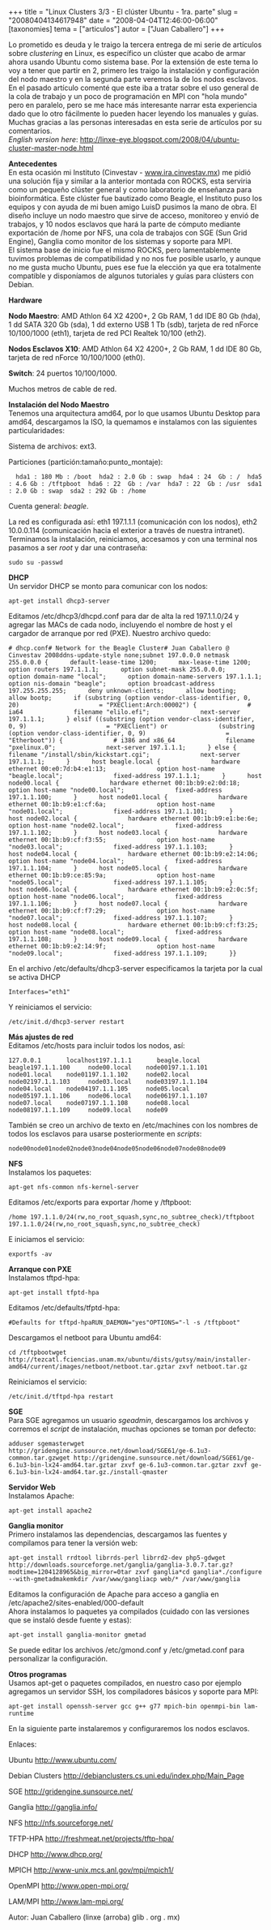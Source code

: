 +++
title = "Linux Clusters 3/3 - El clúster Ubuntu - 1ra. parte"
slug = "20080404134617948"
date = "2008-04-04T12:46:00-06:00"
[taxonomies]
tema = ["articulos"]
autor = ["Juan Caballero"]
+++

Lo prometido es deuda y le traigo la tercera entrega de mi serie de
artículos sobre *clustering* en Linux, es específico un clúster que
acabo de armar ahora usando Ubuntu como sistema base. Por la extensión
de este tema lo voy a tener que partir en 2, primero les traigo la
instalación y configuración del nodo maestro y en la segunda parte
veremos la de los nodos esclavos.  
En el pasado artículo comenté que este iba a tratar sobre el uso general
de la cola de trabajo y un poco de programación en MPI con "hola mundo"
pero en paralelo, pero se me hace más interesante narrar esta
experiencia dado que lo otro fácilmente lo pueden hacer leyendo los
manuales y guías.  
Muchas gracias a las personas interesadas en esta serie de artículos por
su comentarios.  
*English version here*:
http://linxe-eye.blogspot.com/2008/04/ubuntu-cluster-master-node.html

<!-- more -->
**Antecedentes**  
En esta ocasión mi Instituto (Cinvestav - www.ira.cinvestav.mx) me pidió
una solución fija y similar a la anterior montada con ROCKS, esta
serviria como un pequeño clúster general y como laboratorio de enseñanza
para bioinformática. Este clúster fue bautizado como Beagle, el
Instituto puso los equipos y con ayuda de mi buen amigo LuisD pusimos la
mano de obra. El diseño incluye un nodo maestro que sirve de acceso,
monitoreo y envió de trabajos, y 10 nodos esclavos que hará la parte de
cómputo mediante exportación de /home por NFS, una cola de trabajos con
SGE (Sun Grid Engine), Ganglia como monitor de los sistemas y soporte
para MPI.  
El sistema base de inicio fue el mismo ROCKS, pero lamentablemente
tuvimos problemas de compatibilidad y no nos fue posible usarlo, y
aunque no me gusta mucho Ubuntu, pues ese fue la elección ya que era
totalmente compatible y disponíamos de algunos tutoriales y guías para
clústers con Debian.

**Hardware**

**Nodo Maestro**: AMD Athlon 64 X2 4200+, 2 Gb RAM, 1 dd IDE 80 Gb
(hda), 1 dd SATA 320 Gb (sda), 1 dd externo USB 1 Tb (sdb), tarjeta de
red nForce 10/100/1000 (eth1), tarjeta de red PCI Realtek 10/100 (eth2).

**Nodos Esclavos X10**: AMD Athlon 64 X2 4200+, 2 Gb RAM, 1 dd IDE 80
Gb, tarjeta de red nForce 10/100/1000 (eth0).

**Switch**: 24 puertos 10/100/1000.

Muchos metros de cable de red.

**Instalación del Nodo Maestro**  
Tenemos una arquitectura amd64, por lo que usamos Ubuntu Desktop para
amd64, descargamos la ISO, la quemamos e instalamos con las siguientes
particularidades:

Sistema de archivos: ext3.

Particiones (partición:tamaño:punto_montaje):

      hda1 : 180 Mb : /boot  hda2 : 2.0 Gb : swap  hda4 : 24  Gb : /  hda5 : 4.6 Gb : /tftpboot  hda6 : 22  Gb : /var  hda7 : 22  Gb : /usr  sda1 : 2.0 Gb : swap  sda2 : 292 Gb : /home

Cuenta general: *beagle*.

La red es configurada así: eth1 197.1.1.1 (comunicación con los nodos),
eth2 10.0.0.114 (comunicación hacia el exterior a través de nuestra
intranet).  
Terminamos la instalación, reiniciamos, accesamos y con una terminal nos
pasamos a ser *root* y dar una contraseña:

    sudo su -passwd

**DHCP**  
Un servidor DHCP se monto para comunicar con los nodos:

    apt-get install dhcp3-server

Editamos /etc/dhcp3/dhcpd.conf para dar de alta la red 197.1.1.0/24 y
agregar las MACs de cada nodo, incluyendo el nombre de host y el
cargador de arranque por red (PXE). Nuestro archivo quedo:

    # dhcp.conf# Network for the Beagle Cluster# Juan Caballero @ Cinvestav 2008ddns-update-style none;subnet 197.0.0.0 netmask 255.0.0.0 {      default-lease-time 1200;      max-lease-time 1200;      option routers 197.1.1.1;      option subnet-mask 255.0.0.0;      option domain-name "local";      option domain-name-servers 197.1.1.1;      option nis-domain "beagle";      option broadcast-address 197.255.255.255;      deny unknown-clients;      allow booting;      allow bootp;      if (substring (option vendor-class-identifier, 0, 20)                      = "PXEClient:Arch:00002") {              # ia64              filename "elilo.efi";              next-server 197.1.1.1;      } elsif ((substring (option vendor-class-identifier, 0, 9)                      = "PXEClient") or              (substring (option vendor-class-identifier, 0, 9)                      = "Etherboot")) {              # i386 and x86_64              filename "pxelinux.0";              next-server 197.1.1.1;      } else {              filename "/install/sbin/kickstart.cgi";              next-server 197.1.1.1;      }      host beagle.local {              hardware ethernet 00:e0:7d:b4:e1:13;              option host-name "beagle.local";              fixed-address 197.1.1.1;      }      host node00.local {              hardware ethernet 00:1b:b9:e2:0d:18;              option host-name "node00.local";              fixed-address 197.1.1.100;      }      host node01.local {              hardware ethernet 00:1b:b9:e1:cf:6a;              option host-name "node01.local";              fixed-address 197.1.1.101;      }      host node02.local {              hardware ethernet 00:1b:b9:e1:be:6e;              option host-name "node02.local";              fixed-address 197.1.1.102;      }      host node03.local {              hardware ethernet 00:1b:b9:cf:f3:55;              option host-name "node03.local";              fixed-address 197.1.1.103;      }      host node04.local {              hardware ethernet 00:1b:b9:e2:14:06;              option host-name "node04.local";              fixed-address 197.1.1.104;      }      host node05.local {              hardware ethernet 00:1b:b9:ce:85:9a;              option host-name "node05.local";              fixed-address 197.1.1.105;      }      host node06.local {              hardware ethernet 00:1b:b9:e2:0c:5f;              option host-name "node06.local";              fixed-address 197.1.1.106;      }      host node07.local {              hardware ethernet 00:1b:b9:cf:f7:29;              option host-name "node07.local";              fixed-address 197.1.1.107;      }      host node08.local {              hardware ethernet 00:1b:b9:cf:f3:25;              option host-name "node08.local";              fixed-address 197.1.1.108;      }      host node09.local {              hardware ethernet 00:1b:b9:e2:14:9f;              option host-name "node09.local";              fixed-address 197.1.1.109;      }}

En el archivo /etc/defaults/dhcp3-server especificamos la tarjeta por la
cual se activa DHCP

    Interfaces="eth1"

Y reiniciamos el servicio:

    /etc/init.d/dhcp3-server restart

**Más ajustes de red**  
Editamos /etc/hosts para incluir todos los nodos, así:

    127.0.0.1       localhost197.1.1.1       beagle.local    beagle197.1.1.100     node00.local    node00197.1.1.101     node01.local    node01197.1.1.102     node02.local    node02197.1.1.103     node03.local    node03197.1.1.104     node04.local    node04197.1.1.105     node05.local    node05197.1.1.106     node06.local    node06197.1.1.107     node07.local    node07197.1.1.108     node08.local    node08197.1.1.109     node09.local    node09

También se creo un archivo de texto en /etc/machines con los nombres de
todos los esclavos para usarse posteriormente en *scripts*:

    node00node01node02node03node04node05node06node07node08node09

**NFS**  
Instalamos los paquetes:

    apt-get nfs-common nfs-kernel-server

Editamos /etc/exports para exportar /home y /tftpboot:

    /home 197.1.1.0/24(rw,no_root_squash,sync,no_subtree_check)/tftpboot 197.1.1.0/24(rw,no_root_squash,sync,no_subtree_check)

E iniciamos el servicio:

    exportfs -av

**Arranque con PXE**  
Instalamos tftpd-hpa:

    apt-get install tfptd-hpa

Editamos /etc/defaults/tfptd-hpa:

    #Defaults for tftpd-hpaRUN_DAEMON="yes"OPTIONS="-l -s /tftpboot"

Descargamos el netboot para Ubuntu amd64:

    cd /tftpbootwget http://tezcatl.fciencias.unam.mx/ubuntu/dists/gutsy/main/installer-amd64/current/images/netboot/netboot.tar.gztar zxvf netboot.tar.gz

Reiniciamos el servicio:

    /etc/init.d/tftpd-hpa restart

**SGE**  
Para SGE agregamos un usuario *sgeadmin*, descargamos los archivos y
corremos el *script* de instalación, muchas opciones se toman por
defecto:

    adduser sgemasterwget http://gridengine.sunsource.net/download/SGE61/ge-6.1u3-common.tar.gzwget http://gridengine.sunsource.net/download/SGE61/ge-6.1u3-bin-lx24-amd64.tar.gztar zxvf ge-6.1u3-common.tar.gztar zxvf ge-6.1u3-bin-lx24-amd64.tar.gz./install-qmaster

**Servidor Web**  
Instalamos Apache:

    apt-get install apache2

**Ganglia monitor**  
Primero instalamos las dependencias, descargamos las fuentes y
compilamos para tener la versión web:

    apt-get install rrdtool librrds-perl librrd2-dev php5-gdwget http://downloads.sourceforge.net/ganglia/ganglia-3.0.7.tar.gz?modtime=1204128965&big_mirror=0tar zxvf ganglia*cd ganglia*./configure --with-gmetadmakemkdir /var/www/gangliacp web/* /var/www/ganglia

Editamos la configuración de Apache para acceso a ganglia en
/etc/apache2/sites-enabled/000-default  
Ahora instalamos lo paquetes ya compilados (cuidado con las versiones
que se instaló desde fuente y estas):

    apt-get install ganglia-monitor gmetad

Se puede editar los archivos /etc/gmond.conf y /etc/gmetad.conf para
personalizar la configuración.

**Otros programas**  
Usamos apt-get o paquetes compilados, en nuestro caso por ejemplo
agregamos un servidor SSH, los compiladores básicos y soporte para MPI:

    apt-get install openssh-server gcc g++ g77 mpich-bin openmpi-bin lam-runtime

  

En la siguiente parte instalaremos y configuraremos los nodos esclavos.

  

Enlaces:  

Ubuntu http://www.ubuntu.com/  

Debian Clusters http://debianclusters.cs.uni.edu/index.php/Main_Page  

SGE http://gridengine.sunsource.net/  

Ganglia http://ganglia.info/  

NFS http://nfs.sourceforge.net/  

TFTP-HPA http://freshmeat.net/projects/tftp-hpa/  

DHCP http://www.dhcp.org/  

MPICH http://www-unix.mcs.anl.gov/mpi/mpich1/  

OpenMPI http://www.open-mpi.org/  

LAM/MPI http://www.lam-mpi.org/  

Autor: Juan Caballero (linxe (arroba) glib . org . mx)

